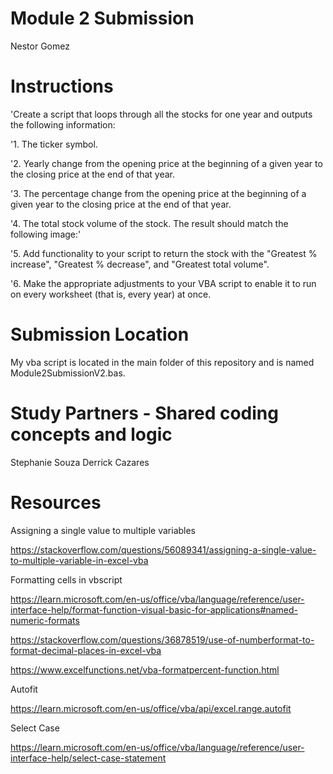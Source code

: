 # Module 2 Submission
Nestor Gomez

# Instructions
'Create a script that loops through all the stocks for one year and outputs the following information:

'1.     The ticker symbol.

'2.     Yearly change from the opening price at the beginning of a given year to the closing price at the end of that year.

'3.     The percentage change from the opening price at the beginning of a given year to the closing price at the end of that year.

'4.     The total stock volume of the stock. The result should match the following image:'

'5.     Add functionality to your script to return the stock with the "Greatest % increase", "Greatest % decrease", and "Greatest total volume".

'6.     Make the appropriate adjustments to your VBA script to enable it to run on every worksheet (that is, every year) at once.

# Submission Location
My vba script is located in the main folder of this repository and is named Module2SubmissionV2.bas.

# Study Partners - Shared coding concepts and logic
Stephanie Souza
Derrick Cazares


# Resources

Assigning a single value to multiple variables

https://stackoverflow.com/questions/56089341/assigning-a-single-value-to-multiple-variable-in-excel-vba

Formatting cells in vbscript

https://learn.microsoft.com/en-us/office/vba/language/reference/user-interface-help/format-function-visual-basic-for-applications#named-numeric-formats

https://stackoverflow.com/questions/36878519/use-of-numberformat-to-format-decimal-places-in-excel-vba

https://www.excelfunctions.net/vba-formatpercent-function.html

Autofit

https://learn.microsoft.com/en-us/office/vba/api/excel.range.autofit

Select Case

https://learn.microsoft.com/en-us/office/vba/language/reference/user-interface-help/select-case-statement
